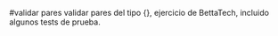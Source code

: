 #validar pares
validar pares del tipo {}[](), ejercicio de BettaTech, incluido algunos tests de prueba.